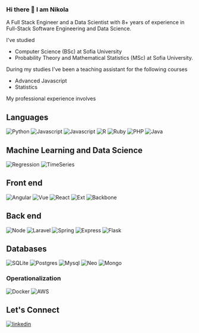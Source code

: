 ### Hi there 👋 I am Nikola
A Full Stack Engineer and a Data Scientist with 8+ years of experience in Full-Stack Software Engineering and Data Science.

I've studied
- Computer Science (BSc) at Sofia University
- Probability Theory and Mathematical Statistics (MSc) at Sofia University.

During my studies I've been a teaching assistant for the following courses
- Advanced Javascript
- Statistics

My professional experience involves

## Languages

![Python](https://img.shields.io/badge/python-3670A0?style=for-the-badge&logo=python&logoColor=ffdd54)
![Javascript](https://img.shields.io/badge/javascript-grey?style=for-the-badge&logo=javascript&logoColor=yellow)
![Javascript](https://img.shields.io/badge/typescript-336699?style=for-the-badge&logo=typescript&logoColor=yellow)
![R](https://img.shields.io/badge/R-276DC3?style=for-the-badge&logo=r&logoColor=white)
![Ruby](https://img.shields.io/badge/ruby-CC342D?style=for-the-badge&logo=ruby&logoColor=000000)
![PHP](https://img.shields.io/badge/PHP-777BB4?style=for-the-badge&logo=php&logoColor=white)
![Java](https://img.shields.io/badge/Java-ED8B00?style=for-the-badge&logo=openjdk&logoColor=white)

## Machine Learning and Data Science
![Regression](https://img.shields.io/badge/Predictive&nbsp;Modeling-35495E?style=for-the-badge&logoColor=white)
![TimeSeries](https://img.shields.io/badge/Time&nbsp;Series&nbsp;and&nbsp;Demand&nbsp;Forecasting-35495E?style=for-the-badge&logoColor=white)

## Front end
![Angular](https://img.shields.io/badge/Angular-DD0031?style=for-the-badge&logo=angular&logoColor=white)
![Vue](https://img.shields.io/badge/Vue.js-35495E?style=for-the-badge&logo=vue.js&logoColor=4FC08D)
![React](https://img.shields.io/badge/-ReactJs-61DAFB?logo=react&logoColor=white&style=for-the-badge)
![Ext](https://img.shields.io/badge/Ext.js-336699?style=for-the-badge&logo=extjs&logoColor=yellow)
![Backbone](https://img.shields.io/badge/Backbone.js-336699?style=for-the-badge&logo=backbone&logoColor=yellow)
## Back end
![Node](https://img.shields.io/badge/Node.js-43853D?style=for-the-badge&logo=node.js&logoColor=white)
![Laravel](https://img.shields.io/badge/Laravel-FF2D20?style=for-the-badge&logo=laravel&logoColor=white)
![Spring](https://img.shields.io/badge/Spring-6DB33F?style=for-the-badge&logo=spring&logoColor=white)
![Express](https://img.shields.io/badge/Express.js-404D59?style=for-the-badge)
![Flask](https://img.shields.io/badge/flask-%23000.svg?style=for-the-badge&logo=flask&logoColor=white)
## Databases
![SQLite](https://img.shields.io/badge/sqlite-%2307405e.svg?style=for-the-badge&logo=sqlite&logoColor=white)
![Postgres](https://img.shields.io/badge/postgres-%23316192.svg?style=for-the-badge&logo=postgresql&logoColor=white)
![Mysql](https://img.shields.io/badge/Mysql-ddd?style=for-the-badge&logo=mysql&logoColor=black)
![Neo](https://img.shields.io/badge/Neo4j-ddd?style=for-the-badge&logo=neo4j&logoColor=black)
![Mongo](https://img.shields.io/badge/Mongodb-forest?style=for-the-badge&logo=mongodb&logoColor=black)

### Operationalization
![Docker](https://img.shields.io/badge/docker-2496ED?style=for-the-badge&logo=docker&logoColor=white)
![AWS](https://img.shields.io/badge/aws-grey?style=for-the-badge&logo=amazon&logoColor=yellow)

## Let's Connect

[![linkedin](https://img.shields.io/badge/linkedin-0A66C2?style=for-the-badge&logo=linkedin&logoColor=white)](https://www.linkedin.com/in/nshahpazov)

<!--
**nshahpazov/nshahpazov** is a ✨ _special_ ✨ repository because its `README.md` (this file) appears on your GitHub profile.

Here are some ideas to get you started:


- 👯 I’m looking to collaborate on ...
- 🤔 I’m looking for help with ...
- 💬 Ask me about ...
- 📫 How to reach me: ...
- 😄 Pronouns: ...
- ⚡ Fun fact: ...
-->
